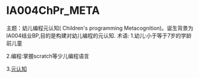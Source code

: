 # IA004ChPr_META
主题：幼儿编程元认知( Children's programming Metacognition)。诞生背景为IA004结业BP,目的是构建对幼儿编程的元认知.
术语:
  1.幼儿:小于等于7岁的学龄前儿童

  2.编程:掌握scratch等少儿编程语言
  
  3.[元认知](https://en.wikipedia.org/wiki/Metacognition)
